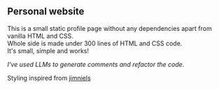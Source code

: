 ## Personal website

This is a small static profile page without any dependencies apart from vanilla HTML and CSS.     
Whole side is made under 300 lines of HTML and CSS code.        
It's small, simple and works!                             


*I've used LLMs to generate comments and refactor the code.*      
     
Styling inspired from [jimniels](https://github.com/jimniels/www)
